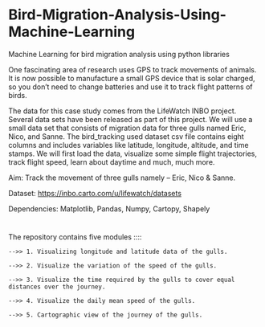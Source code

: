 # Bird-Migration-Analysis-Using-Machine-Learning

Machine Learning for bird migration analysis using python libraries

One fascinating area of research uses GPS to track movements of animals. It is now possible to manufacture a small GPS device that is solar charged, so you don’t need to change batteries and use it to track flight patterns of birds.

The data for this case study comes from the LifeWatch INBO project. Several data sets have been released as part of this project. We will use a small data set that consists of migration data for three gulls named Eric, Nico, and Sanne. The bird_tracking used dataset csv file contains eight columns and includes variables like latitude, longitude, altitude, and time stamps. We will first load the data, visualize some simple flight trajectories, track flight speed, learn about daytime and much, much more.

Aim: Track the movement of three gulls namely – Eric, Nico & Sanne.

Dataset: https://inbo.carto.com/u/lifewatch/datasets

Dependencies: Matplotlib, Pandas, Numpy, Cartopy, Shapely

#

The repository contains five modules ::::

    -->> 1. Visualizing longitude and latitude data of the gulls.
    
    -->> 2. Visualize the variation of the speed of the gulls.
    
    -->> 3. Visualize the time required by the gulls to cover equal distances over the journey.
    
    -->> 4. Visualize the daily mean speed of the gulls.
    
    -->> 5. Cartographic view of the journey of the gulls.

#
